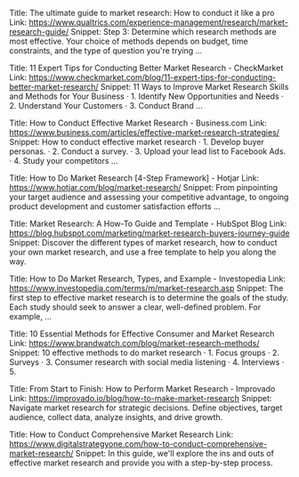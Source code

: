 Title: The ultimate guide to market research: How to conduct it like a pro
Link: https://www.qualtrics.com/experience-management/research/market-research-guide/
Snippet: Step 3: Determine which research methods are most effective. Your choice of methods depends on budget, time constraints, and the type of question you're trying ...

Title: 11 Expert Tips for Conducting Better Market Research - CheckMarket
Link: https://www.checkmarket.com/blog/11-expert-tips-for-conducting-better-market-research/
Snippet: 11 Ways to Improve Market Research Skills and Methods for Your Business · 1. Identify New Opportunities and Needs · 2. Understand Your Customers · 3. Conduct Brand ...

Title: How to Conduct Effective Market Research - Business.com
Link: https://www.business.com/articles/effective-market-research-strategies/
Snippet: How to conduct effective market research · 1. Develop buyer personas. · 2. Conduct a survey. · 3. Upload your lead list to Facebook Ads. · 4. Study your competitors ...

Title: How to Do Market Research [4-Step Framework] - Hotjar
Link: https://www.hotjar.com/blog/market-research/
Snippet: From pinpointing your target audience and assessing your competitive advantage, to ongoing product development and customer satisfaction efforts ...

Title: Market Research: A How-To Guide and Template - HubSpot Blog
Link: https://blog.hubspot.com/marketing/market-research-buyers-journey-guide
Snippet: Discover the different types of market research, how to conduct your own market research, and use a free template to help you along the way.

Title: How to Do Market Research, Types, and Example - Investopedia
Link: https://www.investopedia.com/terms/m/market-research.asp
Snippet: The first step to effective market research is to determine the goals of the study. Each study should seek to answer a clear, well-defined problem. For example, ...

Title: 10 Essential Methods for Effective Consumer and Market Research
Link: https://www.brandwatch.com/blog/market-research-methods/
Snippet: 10 effective methods to do market research · 1. Focus groups · 2. Surveys · 3. Consumer research with social media listening · 4. Interviews · 5.

Title: From Start to Finish: How to Perform Market Research - Improvado
Link: https://improvado.io/blog/how-to-make-market-research
Snippet: Navigate market research for strategic decisions. Define objectives, target audience, collect data, analyze insights, and drive growth.

Title: How to Conduct Comprehensive Market Research
Link: https://www.digitalstrategyone.com/how-to-conduct-comprehensive-market-research/
Snippet: In this guide, we'll explore the ins and outs of effective market research and provide you with a step-by-step process.
